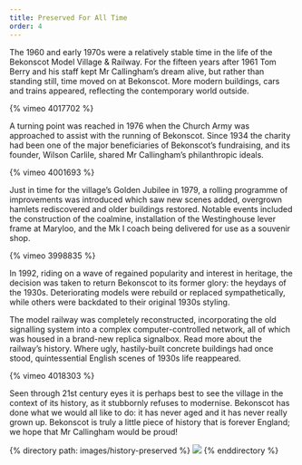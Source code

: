 ```yaml
---
title: Preserved For All Time
order: 4
---
```


The 1960 and early 1970s were a relatively stable time in the life of the Bekonscot Model Village & Railway. For the fifteen years after 1961 Tom Berry and his staff kept Mr Callingham’s dream alive, but rather than standing still, time moved on at Bekonscot. More modern buildings, cars and trains appeared, reflecting the contemporary world outside.

{% vimeo 4017702 %}

A turning point was reached in 1976 when the Church Army was approached to assist with the running of Bekonscot. Since 1934 the charity had been one of the major beneficiaries of Bekonscot’s fundraising, and its founder, Wilson Carlile, shared Mr Callingham’s philanthropic ideals.

{% vimeo 4001693 %}

Just in time for the village’s Golden Jubilee in 1979, a rolling programme of improvements was introduced which saw new scenes added, overgrown hamlets rediscovered and older buildings restored. Notable events included the construction of the coalmine, installation of the Westinghouse lever frame at Maryloo, and the Mk I coach being delivered for use as a souvenir shop.

{% vimeo 3998835 %}

In 1992, riding on a wave of regained popularity and interest in heritage, the decision was taken to return Bekonscot to its former glory: the heydays of the 1930s. Deteriorating models were rebuild or replaced sympathetically, while others were backdated to their original 1930s styling.

The model railway was completely reconstructed, incorporating the old signalling system into a complex computer-controlled network, all of which was housed in a brand-new replica signalbox. Read more about the railway’s history. Where ugly, hastily-built concrete buildings had once stood, quintessential English scenes of 1930s life reappeared.

{% vimeo 4018303 %}

Seen through 21st century eyes it is perhaps best to see the village in the context of its history, as it stubbornly refuses to modernise. Bekonscot has done what we would all like to do: it has never aged and it has never really grown up. Bekonscot is truly a little piece of history that is forever England; we hope that Mr Callingham would be proud!

<div class="gallery">
{% directory path: images/history-preserved %}
  <img src="{{ file.url | prepend: site.baseurl }}" />
{% enddirectory %}
</div>